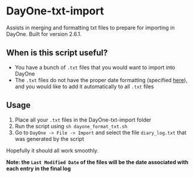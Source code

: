 # DayOne-txt-import
Assists in merging and formatting txt files to prepare for importing in DayOne. Built for version 2.6.1.

## When is this script useful?
- You have a bunch of `.txt` files that you would want to import into DayOne
- The `.txt` files do not have the proper date formatting (specified [here](http://help.dayoneapp.com/day-one-2-0/importing-data-to-day-one)), and you would like to add it automatically to all `.txt` files

## Usage

1) Place all your `.txt` files in the DayOne-txt-import folder
2) Run the script using `sh dayone_format_txt.sh`
3) Go to `DayOne -> File -> Import` and select the file `diary_log.txt` that was generated by the script

Hopefully it should all work smoothly.

**Note: the `Last Modified Date` of the files will be the date associated with each entry in the final log**
